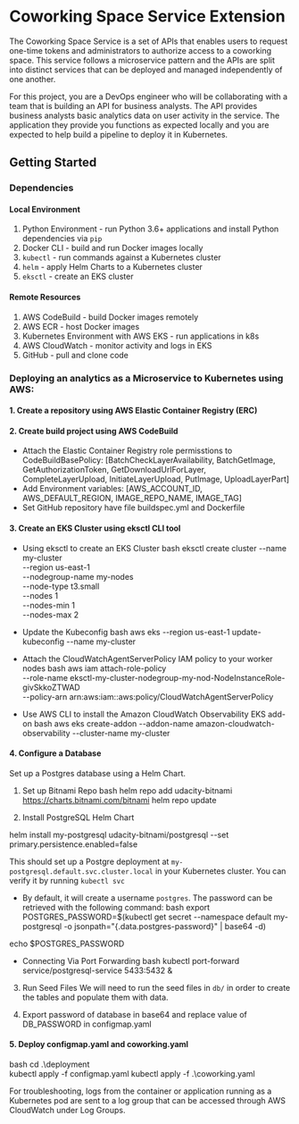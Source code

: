 # Coworking Space Service Extension
The Coworking Space Service is a set of APIs that enables users to request one-time tokens and administrators to authorize access to a coworking space. This service follows a microservice pattern and the APIs are split into distinct services that can be deployed and managed independently of one another.

For this project, you are a DevOps engineer who will be collaborating with a team that is building an API for business analysts. The API provides business analysts basic analytics data on user activity in the service. The application they provide you functions as expected locally and you are expected to help build a pipeline to deploy it in Kubernetes.

## Getting Started

### Dependencies
#### Local Environment
1. Python Environment - run Python 3.6+ applications and install Python dependencies via `pip`
2. Docker CLI - build and run Docker images locally
3. `kubectl` - run commands against a Kubernetes cluster
4. `helm` - apply Helm Charts to a Kubernetes cluster
5. `eksctl` - create an EKS cluster

#### Remote Resources
1. AWS CodeBuild - build Docker images remotely
2. AWS ECR - host Docker images
3. Kubernetes Environment with AWS EKS - run applications in k8s
4. AWS CloudWatch - monitor activity and logs in EKS
5. GitHub - pull and clone code


### Deploying an analytics as a Microservice to Kubernetes using AWS:
#### 1. Create a repository using AWS Elastic Container Registry (ERC)
#### 2. Create build project using AWS CodeBuild
* Attach the Elastic Container Registry role permisstions to CodeBuildBasePolicy: [BatchCheckLayerAvailability, BatchGetImage, GetAuthorizationToken, GetDownloadUrlForLayer, CompleteLayerUpload, InitiateLayerUpload, PutImage, UploadLayerPart]
* Add Environment variables: [AWS_ACCOUNT_ID, AWS_DEFAULT_REGION, IMAGE_REPO_NAME, IMAGE_TAG]
* Set GitHub repository have file buildspec.yml and Dockerfile

#### 3. Create an EKS Cluster using eksctl CLI tool
* Using eksctl to create an EKS Cluster
bash
eksctl create cluster --name my-cluster \
    --region us-east-1 \
    --nodegroup-name my-nodes \
    --node-type t3.small \
    --nodes 1 \
    --nodes-min 1 \
    --nodes-max 2


* Update the Kubeconfig
bash
aws eks --region us-east-1 update-kubeconfig --name my-cluster


* Attach the CloudWatchAgentServerPolicy IAM policy to your worker nodes
bash
aws iam attach-role-policy \
--role-name eksctl-my-cluster-nodegroup-my-nod-NodeInstanceRole-givSkkoZTWAD \
--policy-arn arn:aws:iam::aws:policy/CloudWatchAgentServerPolicy  


* Use AWS CLI to install the Amazon CloudWatch Observability EKS add-on
bash
aws eks create-addon --addon-name amazon-cloudwatch-observability --cluster-name my-cluster


#### 4. Configure a Database
Set up a Postgres database using a Helm Chart.

1. Set up Bitnami Repo
bash
helm repo add udacity-bitnami https://charts.bitnami.com/bitnami
helm repo update


2. Install PostgreSQL Helm Chart

helm install my-postgresql udacity-bitnami/postgresql --set primary.persistence.enabled=false


This should set up a Postgre deployment at `my-postgresql.default.svc.cluster.local` in your Kubernetes cluster. You can verify it by running `kubectl svc`

* By default, it will create a username `postgres`. The password can be retrieved with the following command:
bash
export POSTGRES_PASSWORD=$(kubectl get secret --namespace default my-postgresql -o jsonpath="{.data.postgres-password}" | base64 -d)

echo $POSTGRES_PASSWORD


* Connecting Via Port Forwarding
bash
kubectl port-forward service/postgresql-service 5433:5432 &

3. Run Seed Files
We will need to run the seed files in `db/` in order to create the tables and populate them with data.

4. Export password of database in base64 and replace value of DB_PASSWORD in configmap.yaml 

#### 5. Deploy configmap.yaml and coworking.yaml
bash
cd .\deployment\
kubectl apply -f configmap.yaml
kubectl apply -f .\coworking.yaml 
 

For troubleshooting, logs from the container or application running as a Kubernetes pod are sent to a log group that can be accessed through AWS CloudWatch under Log Groups.